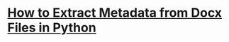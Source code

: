 # [How to Extract Metadata from Docx Files in Python](https://thepythoncode.com/article/docx-metadata-extractor-in-python)